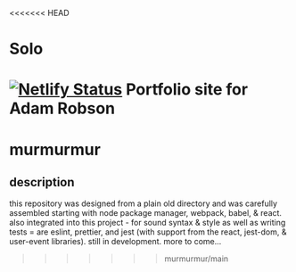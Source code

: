 <<<<<<< HEAD
# Solo
[![Netlify Status](https://api.netlify.com/api/v1/badges/059d080a-5424-467f-84bb-d46999e8b6c8/deploy-status)](https://app.netlify.com/sites/adamrobson/deploys)
Portfolio site for Adam Robson
=======
# murmurmur

## description

this repository was designed from a plain old directory and was carefully assembled starting with node package manager, webpack, babel, & react. also integrated into this project - for sound syntax & style as well as writing tests  = are eslint, prettier, and jest (with support from the react, jest-dom, & user-event libraries). still in development. more to come...
>>>>>>> murmurmur/main
